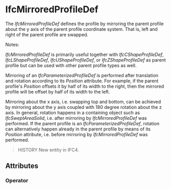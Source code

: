 # IfcMirroredProfileDef

The _IfcMirroredProfileDef_ defines the profile by mirroring the parent profile about the y axis of the parent profile coordinate system. That is, left and right of the parent profile are swapped.

Notes:

_IfcMirroredProfileDef_ is primarily useful together with _IfcCShapeProfileDef_, _IfcLShapeProfileDef_, _IfcUShapeProfileDef_, or _IfcZShapeProfileDef_ as parent profile but can be used with other parent profile types as well.

Mirroring of an _IfcParameterizedProfileDef_ is performed after translation and rotation according to its _Position_ attribute. For example, if the parent profile's _Position_ offsets it by half of its width to the right, then the mirrored profile will be offset by half of its width to the left.

Mirroring about the x axis, i.e. swapping top and bottom, can be achieved by mirroring about the y axis coupled with 180 degree rotation about the z axis. In general, rotation happens in a containing object such as _IfcSweptAreaSolid_, i.e. after mirroring by _IfcMirroredProfileDef_ was performed. If the parent profile is an _IfcParameterizedProfileDef_, rotation can alternatively happen already in the parent profile by means of its _Position_ attribute, i.e. before mirroring by _IfcMirroredProfileDef_ was performed.

> HISTORY  New entity in IFC4.

## Attributes

### Operator

